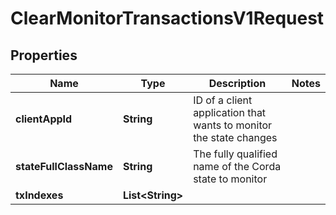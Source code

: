 

# ClearMonitorTransactionsV1Request


## Properties

| Name | Type | Description | Notes |
|------------ | ------------- | ------------- | -------------|
|**clientAppId** | **String** | ID of a client application that wants to monitor the state changes |  |
|**stateFullClassName** | **String** | The fully qualified name of the Corda state to monitor |  |
|**txIndexes** | **List&lt;String&gt;** |  |  |



